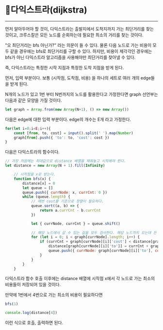 # 🔴다익스트라(dijkstra)

---

먼저 알아두어야 할 것이, 다익스트라는 출발지에서 도착지까지 가는 최단거리를 찾는 것이고, 크루스칼은 모든 노드를 순회하는데 필요한 최소의 거리를 찾는 것이다.

"오 최단거리는 bfs 아닌가?" 라는 의문이 들 수 있다. 물론 다음 노드로 가는 비용이 모두 같을 경우에는 bfs로 최단거리를 구할 수 있다. 하지만, 비용이 제각각인 경우에는 bfs가 아닌 다익스트라 알고리즘을 사용해야만 최단거리를 찾아낼 수 있다.

즉, 다익스트라는 특정한 시작 지점과 특정한 도착 지점을 받게 된다.

먼저, 입력 부분이다. 보통 (시작점, 도착점, 비용) 을 하나의 세트로 여러 개의 edge들을 받게 된다.

N개의 노드가 있고 1번 부터 N번까지의 노드를 활용한다고 가정한다면 graph 선언부는 다음과 같은 모양을 가질 것이다.

```javascript
let graph = Array.from(new Array(N+1), () => new Array())
```

다음은 edge에 대한 입력 부분이다. edge의 개수는 E개 라고 가정한다.

```javascript
for(let i=0;i<E;i++){
	const [from, to, cost] = input().split(' ').map(Number)
    graph[from].push({ 'to': to, 'cost': cost })
}
```

다음은 다익스트라의 함수이다.

```javascript
// 가장 처음에는 최대값으로 distance 배열을 채워놓고 시작해야 한다.
let distance = new Array(N + 1).fill(Infinity)

	// 시작점을 x로 받는다.
    function bfs(x) {
        distance[x] = 0
        let queue = []
        queue.push({ currNode: x, currCnt: 0 })
        while (queue.length) {
            // 매번 cost를 기준으로 정렬이 필요하다.
            queue.sort((a, b) => {
                return a.currCnt - b.currCnt
            })

            let { currNode, currCnt } = queue.shift()
			
            // 해당 노드에서 갈 수 있는 길을 모두 검사한다. 해당 노드까지 오는데 든 비용 + 다음 노드로 가는데 드는 비용이 distance[가려고하는 노드 번호] 값보다 작다면 갱신하고 queue에 넣는다.
            for (let i = 0; i < graph[currNode].length; i++) {
                if (currCnt + graph[currNode][i]['cost'] < distance[graph[currNode][i]['to']]) {
                    distance[graph[currNode][i]['to']] = currCnt + graph[currNode][i]['cost']
                    queue.push({ currNode: graph[currNode][i]['to'], currCnt: currCnt + graph[currNode][i]['cost'] })
                }
            }
        }
    }
```

다익스트라 함수 호출 이후에는 distance 배열에 시작점 x에서 각 노드로 가는 최소의 비용들이 저장되어 있을 것이다. 

만약에 1번에서 4번으로 가는 최소의 비용이 필요하다면 

```javascript
bfs(1)

console.log(distance[4])
```

이런 식으로 호출, 출력하면 된다.